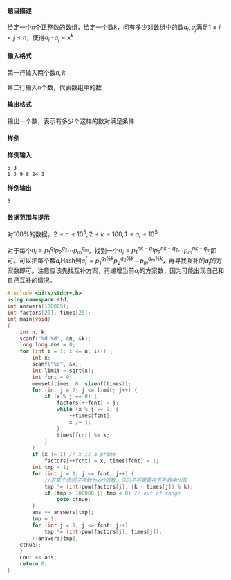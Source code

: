#### 题目描述

给定一个$n$个正整数的数组，给定一个数$k$，问有多少对数组中的数$a_i, a_j$满足$1 \le i < j \le n$，使得$a_i \cdot a_j = x^k$

#### 输入格式

第一行输入两个数$n,k$

第二行输入$n$个数，代表数组中的数

#### 输出格式

输出一个数，表示有多少个这样的数对满足条件

#### 样例

**样例输入**

```
6 3
1 3 9 8 24 1
```

**样例输出**

```
5
```

#### 数据范围与提示

对100%的数据，$2 \le n \le 10^5, 2 \le k \le 100, 1 \le a_i \le 10^5$





对于每个$a_i=p_1^{q_1}p_2^{q_2}\cdots p_m^{q_m}$，找到一个$a_j = p_1^{nk-q_1}p_2^{nk-q_2}\cdots p_m^{nk-q_m}$即可。可以把每个数$a_i$Hash到$a_i^{'}= p_1^{q_1 \% k}p_2^{q_2\% k}\cdots p_m^{q_m\% k}$，再寻找互补的$a_j$的方案数即可。注意应该先找互补方案，再递增当前$a_i$的方案数，因为可能出现自己和自己互补的情况。

```c++
#include <bits/stdc++.h>
using namespace std;
int answers[100005];
int factors[20], times[20];
int main(void)
{
    int n, k;
    scanf("%d %d", &n, &k);
    long long ans = 0;
    for (int i = 1; i <= n; i++) {
        int x;
        scanf("%d", &x);
        int limit = sqrt(x);
        int fcnt = 0;
        memset(times, 0, sizeof(times));
        for (int j = 2; j <= limit; j++) {
            if (x % j == 0) {
                factors[++fcnt] = j;
                while (x % j == 0) {
                    ++times[fcnt];
                    x /= j;
                }
                times[fcnt] %= k;
            }
        }
        if (x != 1) // x is a prime
            factors[++fcnt] = x, times[fcnt] = 1;
        int tmp = 1;
        for (int j = 1; j <= fcnt; j++) {
            //若某个质因子次数为k的倍数，该因子不需要在互补数中出现
            tmp *= (int)pow(factors[j], (k - times[j]) % k); 
            if (tmp > 100000 || tmp < 0) // out of range
                goto ctnue;
        }
        ans += answers[tmp];
        tmp = 1;
        for (int j = 1; j <= fcnt; j++)
            tmp *= (int)pow(factors[j], times[j]);
        ++answers[tmp];
    ctnue:;
    }
    cout << ans;
    return 0;
}
```

